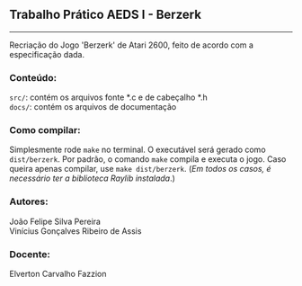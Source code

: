 ## Trabalho Prático AEDS I - Berzerk
<hr>

Recriação do Jogo 'Berzerk' de Atari 2600, feito de acordo com a especificação dada.

### Conteúdo:
`src/`: contém os arquivos fonte *.c e de cabeçalho *.h
<br>
`docs/`: contém os arquivos de documentação

### Como compilar:
Simplesmente rode `make` no terminal. O executável será gerado como `dist/berzerk`. Por padrão, o comando `make` compila e executa o jogo. Caso queira apenas compilar, use `make dist/berzerk`. (*Em todos os casos, é necessário ter a biblioteca Raylib instalada*.)

### Autores:
João Felipe Silva Pereira
<br>
Vinícius Gonçalves Ribeiro de Assis

### Docente:
Elverton Carvalho Fazzion